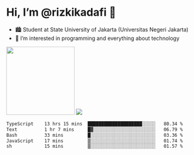 # Hi, I’m @rizkikadafi 👋
- 🏙 Student at State University of Jakarta (Universitas Negeri Jakarta)
- 👀 I’m interested in programming and everything about technology
<img height="180em" src="https://github-readme-stats.vercel.app/api?username=rizkikadafi&show_icons=true&hide_border=true&&count_private=true&include_all_commits=true" />
<img src="https://github-readme-stats.vercel.app/api/top-langs/?username=rizkikadafi&show_icons=true&hide_border=true&&count_private=true&include_all_commits=true" />

<!--START_SECTION:waka-->

```txt
TypeScript    13 hrs 15 mins  ████████████████████░░░░░   80.34 %
Text          1 hr 7 mins     █▓░░░░░░░░░░░░░░░░░░░░░░░   06.79 %
Bash          33 mins         █░░░░░░░░░░░░░░░░░░░░░░░░   03.36 %
JavaScript    17 mins         ▒░░░░░░░░░░░░░░░░░░░░░░░░   01.74 %
sh            15 mins         ▒░░░░░░░░░░░░░░░░░░░░░░░░   01.57 %
```

<!--END_SECTION:waka-->

<!---
rizkikadafi/rizkikadafi is a ✨ special ✨ repository because its `README.md` (this file) appears on your GitHub profile.
You can click the Preview link to take a look at your changes.
--->
